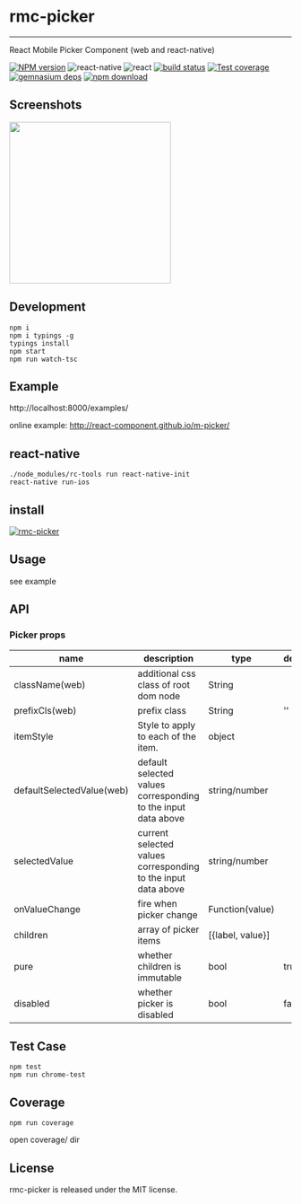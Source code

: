 # rmc-picker
---

React Mobile Picker Component (web and react-native)


[![NPM version][npm-image]][npm-url]
![react-native](https://img.shields.io/badge/react--native-%3E%3D_0.30.0-green.svg)
![react](https://img.shields.io/badge/react-%3E%3D_15.2.0-green.svg)
[![build status][travis-image]][travis-url]
[![Test coverage][coveralls-image]][coveralls-url]
[![gemnasium deps][gemnasium-image]][gemnasium-url]
[![npm download][download-image]][download-url]

[npm-image]: http://img.shields.io/npm/v/rmc-picker.svg?style=flat-square
[npm-url]: http://npmjs.org/package/rmc-picker
[travis-image]: https://img.shields.io/travis/react-component/m-picker.svg?style=flat-square
[travis-url]: https://travis-ci.org/react-component/m-picker
[coveralls-image]: https://img.shields.io/coveralls/react-component/m-picker.svg?style=flat-square
[coveralls-url]: https://coveralls.io/r/react-component/m-picker?branch=master
[gemnasium-image]: http://img.shields.io/gemnasium/react-component/m-picker.svg?style=flat-square
[gemnasium-url]: https://gemnasium.com/react-component/m-picker
[node-image]: https://img.shields.io/badge/node.js-%3E=_0.10-green.svg?style=flat-square
[node-url]: http://nodejs.org/download/
[download-image]: https://img.shields.io/npm/dm/rmc-picker.svg?style=flat-square
[download-url]: https://npmjs.org/package/rmc-picker

## Screenshots

<img src="https://os.alipayobjects.com/rmsportal/fOaDvpIJukLYznc.png" width="288"/>


## Development

```
npm i
npm i typings -g
typings install
npm start
npm run watch-tsc
```

## Example

http://localhost:8000/examples/

online example: http://react-component.github.io/m-picker/

## react-native

```
./node_modules/rc-tools run react-native-init
react-native run-ios
```

## install

[![rmc-picker](https://nodei.co/npm/rmc-picker.png)](https://npmjs.org/package/rmc-picker)


## Usage
see example

## API

### Picker props

| name     | description    | type     | default      |
|----------|----------------|----------|--------------|
|className(web) | additional css class of root dom node | String |  |
|prefixCls(web) | prefix class | String | '' |
|itemStyle     | Style to apply to each of the item. | object |
|defaultSelectedValue(web) | default selected values corresponding to the input data above | string/number |  |
|selectedValue | current selected values corresponding to the input data above | string/number |  |
|onValueChange | fire when picker change | Function(value) |  |
|children      | array of picker items | [{label, value}] |
|pure      | whether children is immutable | bool | true
|disabled     | whether picker is disabled | bool | false


## Test Case

```
npm test
npm run chrome-test
```

## Coverage

```
npm run coverage
```

open coverage/ dir

## License

rmc-picker is released under the MIT license.
